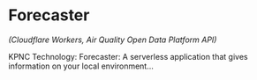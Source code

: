 
# Forecaster

*(Cloudflare Workers, Air Quality Open Data Platform API)*

KPNC Technology: Forecaster: A serverless application that gives information on your local environment...
